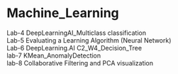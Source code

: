 # Machine_Learning
Lab-4 DeepLearningAI_Multiclass classification                                                                                                                                                                                     
Lab-5 Evaluating a Learning Algorithm (Neural Network)                                                                                                                                                                             
Lab-6 DeepLearning.AI C2_W4_Decision_Tree                                                                                                                                                                                          
lab-7 KMean_AnomalyDetection                                                                                                                                                                                                        
lab-8 Collaborative Filtering and PCA visualization                                                                                                                                                                                  
